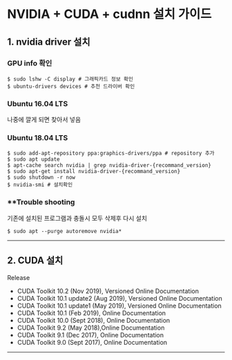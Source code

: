 
# NVIDIA + CUDA + cudnn 설치 가이드



## 1. nvidia driver 설치 

  ### GPU info 확인
  ```
  $ sudo lshw -C display # 그래픽카드 정보 확인
  $ ubuntu-drivers devices # 추천 드라이버 확인
  ```
  ### Ubuntu 16.04 LTS 
  나중에 깔게 되면 찾아서 넣음
  
  
  

  ### Ubuntu 18.04 LTS 
  ```
  $ sudo add-apt-repository ppa:graphics-drivers/ppa # repository 추가
  $ sudo apt update
  $ apt-cache search nvidia | grep nvidia-driver-{recommand_version}
  $ sudo apt-get install nvidia-driver-{recommand_version}
  $ sudo shutdown -r now
  $ nvidia-smi # 설치확인
  ```

  ### **Trouble shooting
  기존에 설치된 프로그램과 충돌시 모두 삭제후 다시 설치
  ```
  $ sudo apt --purge autoremove nvidia*
  ```
---

## 2. CUDA 설치
  Release
  * CUDA Toolkit 10.2 (Nov 2019), Versioned Online Documentation
  * CUDA Toolkit 10.1 update2 (Aug 2019), Versioned Online Documentation
  * CUDA Toolkit 10.1 update1 (May 2019), Versioned Online Documentation
  * CUDA Toolkit 10.1 (Feb 2019), Online Documentation
  * CUDA Toolkit 10.0 (Sept 2018), Online Documentation
  * CUDA Toolkit 9.2 (May 2018),Online Documentation
  * CUDA Toolkit 9.1 (Dec 2017), Online Documentation
  * CUDA Toolkit 9.0 (Sept 2017), Online Documentation


---
